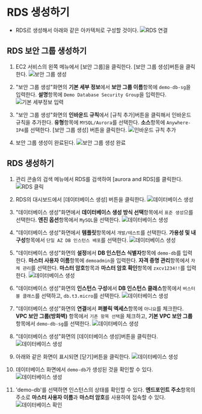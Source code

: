 # RDS 생성하기
- RDS르 생성해서 아래와 같은 아카텍처로 구성할 것이다.
   ![RDS 연결](../../images/4/15-0.png)


## RDS 보안 그룹 생성하기
1. EC2 서비스의 왼쪽 메뉴에서 [보안 그룹]을 클릭한다. [보안 그룹 생성]버튼을 클릭한다.
   ![보안 그룹 생성](../../images/4/15-1.png)

2. "보안 그룹 생성"화면의 **기본 세부 정보**에서 **보안 그룹 이름**항목에 `demo-db-sg`을 입력한다. **설명**항목에 `Demo Database Security Group`을 입력한다. 
   ![기본 세부정보 입력](../../images/4/15-2.png)

3. "보안 그룹 생성"화면의 **인바운드 규칙**에서 [규칙 추가]버튼을 클릭해서 인바운드 규칙을 추가한다. **유형**항목에 `MYSQL/Aurora`를 선택한다. **소스**항목에 `Anywhere-IP4`를 선택한다. [보안 그룹 생성] 버튼을 클릭한다.
   ![인바운드 규칙 추가](../../images/4/15-3.png)

4. 보안 그룹 생성이 완료된다.
   ![보안 그룹 생성 완료](../../images/4/15-4.png)

## RDS 생성하기
1. 관리 콘솔의 검색 메뉴에서 RDS를 검색하여 [aurora and RDS]를 클릭한다.
   ![RDS 클릭](../../images/4/15-5.png)

2. RDS의 대시보드에서 [데이터베이스 생성] 버튼을 클릭한다.
   ![데이터베이스 생성](../../images/4/15-6.png)

3. "데이터베이스 생성"화면에서 **데이터베이스 생성 방식 선택**항목에서 `표준 생성`으를 선택한다. **엔진 옵션**항목에서 `MySQL`을 선택한다.
   ![데이터베이스 생성](../../images/4/15-7.png)

4. "데이터베이스 생성"화면에서 **템플릿**항목에서 `개발/테스트`를 선택한다. **가용성 및 내구성**항목에서 `단일 AZ DB 인스턴스 배포`를 선택한다.
   ![데이터베이스 생성](../../images/4/15-8.png)

5. "데이터베이스 생성"화면의 **설정**에서 **DB 인스턴스 식별자**항목에 `demo-db`를 입력한다. **마스터 사용자 이름**항목에 `demoadmin`을 입력한다. **자격 증명 관리**항목에서 `자체 관리`를 선택한다. **마스터 암호**항목과 **마스터 암호 확인**항목에 `zxcv1234!!`를 입력한다.
   ![데이터베이스 생성](../../images/4/15-9.png)

6. "데이터베이스 생성"화면의 **인스턴스 구성**에서 **DB 인스턴스 클래스**항목에서 `버스터블 클래스`를 선택하고, `db.t3.micro`를 선택한다.
   ![데이터베이스 생성](../../images/4/15-10.png)

7. "데이터베이스 생성"화면의 **연결**에서 **퍼블릭 엑세스**항목에 `아니요`를 체크한다. **VPC 보안 그룹(방화벽)** 항목에서 `기존 항목 선택`을 체크하고, **기본 VPC 보안 그룹**항목에서 `demo-db-sg`를 선택한다.
   ![데이터베이스 생성](../../images/4/15-11.png)

8. "데이터베이스 생성"화면의 [데이터베이스 생성]버튼을 클릭한다.
   ![데이터베이스 생성](../../images/4/15-12.png)

9. 아래와 같은 화면이 표시되면 [닫기]버튼을 클릭한다.
   ![데이터베이스 생성](../../images/4/15-13.png)

10. 데이터베이스 화면에서 `demo-db`가 생성된 것을 확인할 수 있다.
   ![데이터베이스 생성](../../images/4/15-14.png)

11. 'demo-db'를 선택하면 인스턴스의 상태를 확인할 수 있다. **엔드포인트 주소**항목의 주소로 **마스터 사용자 이름**과 **마스터 암호**를 사용하여 접속할 수 있다.
   ![데이터베이스 확인](../../images/4/15-15.png)
